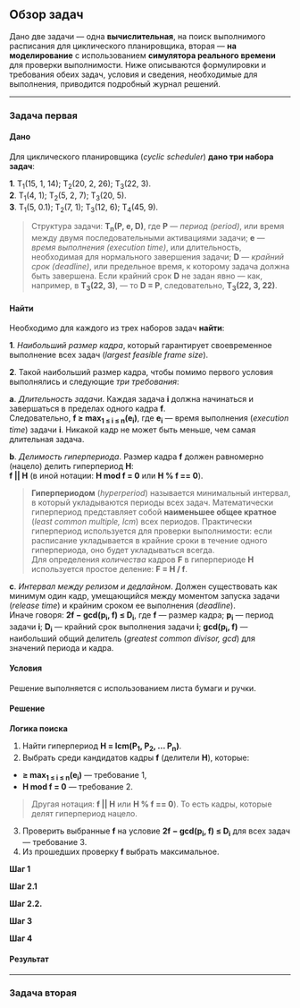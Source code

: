 ## Обзор задач

Дано две задачи — одна **вычислительная**, на поиск выполнимого расписания для циклического планировщика, вторая — **на моделирование** с использованием **симулятора реального времени** для проверки выполнимости. Ниже описываются формулировки и требования обеих задач, условия и сведения, необходимые для выполнения, приводится подробный журнал решений.

---

### Задача первая

#### Дано

Для циклического планировщика (*cyclic scheduler*) **дано три набора задач**:

**1**. T<sub>1</sub>(15, 1, 14); T<sub>2</sub>(20, 2, 26); T<sub>3</sub>(22, 3).  
**2**. T<sub>1</sub>(4, 1); T<sub>2</sub>(5, 2, 7); T<sub>3</sub>(20, 5).  
**3**. T<sub>1</sub>(5, 0.1); T<sub>2</sub>(7, 1); T<sub>3</sub>(12, 6); T<sub>4</sub>(45, 9).  

> Структура задачи: **T<sub>n</sub>(P, e, D)**, где **P** — *период (period)*, или время между двумя последовательными активациями задачи; **e** — *время выполнения (execution time)*, или длительность, необходимая для нормального завершения задачи; **D** — *крайний срок (deadline)*, или предельное время, к которому задача должна быть завершена.
> Если крайний срок **D** не задан явно — как, например, в **T<sub>3</sub>(22, 3)**, — то **D = P**, следовательно, **T<sub>3</sub>(22, 3, 22)**.

#### Найти

Необходимо для каждого из трех наборов задач **найти**:

**1**. *Наибольший размер кадра*, который гарантирует своевременное выполнение всех задач (*largest feasible frame size*).

**2**. Такой наибольший размер кадра, чтобы помимо первого условия выполнялись и следующие *три требования*:

**a**. *Длительность задачи*. Каждая задача **i** должна начинаться и завершаться в пределах одного кадра **f**.  
Следовательно, **f ≥ max<sub>1 ≤ i ≤ n</sub>(e<sub>i</sub>)**, где **e<sub>i</sub>** — время выполнения (*execution time*) задачи **i**.
Никакой кадр не может быть меньше, чем самая длительная задача.
	
**b**. *Делимость гиперпериода*. Размер кадра **f** должен равномерно (нацело) делить гиперпериод **H**:  
**f || H** (в иной нотации: **H mod f = 0** или **H % f == 0**).
	
> **Гиперпериодом** (*hyperperiod*) называется минимальный интервал, в который укладываются периоды всех задач. Математически гиперпериод представляет собой **наименьшее общее кратное** (*least common multiple, lcm*) всех периодов. Практически гиперпериод используется для проверки выполнимости: если расписание укладывается в крайние сроки в течение одного гиперпериода, оно будет укладываться всегда.  
> Для определения *количества* кадров **F** в гиперпериоде **H** используется простое деление: **F = H / f**.
	
**c**. *Интервал между релизом и дедлайном*. Должен существовать как минимум один кадр, умещающийся между моментом запуска задачи (*release time*) и крайним сроком ее выполнения (*deadline*).  
Иначе говоря: **2f − gcd(p<sub>i</sub>, f) ≤ D<sub>i</sub>**, где **f** — размер кадра; **p<sub>i</sub>** — период задачи **i**; **D<sub>i</sub>** — крайний срок выполнения задачи **i**; **gcd(p<sub>i</sub>, f)** — наибольший общий делитель (*greatest common divisor, gcd*) для значений периода и кадра.

#### Условия

Решение выполняется с использованием листа бумаги и ручки.

#### Решение

**Логика поиска**
1. Найти гиперпериод **H = lcm(P<sub>1</sub>, P<sub>2</sub>, ... P<sub>n</sub>)**.  
2. Выбрать среди кандидатов кадры **f** (делители **H**), которые:
- **≥ max<sub>1 ≤ i ≤ n</sub>(e<sub>i</sub>)** — требование 1,  
- **H mod f = 0** — требование 2.
> Другая нотация: **f || H** или **H % f == 0**). То есть кадры, которые делят гиперпериод нацело.
3. Проверить выбранные **f** на условие **2f − gcd(p<sub>i</sub>, f) ≤ D<sub>i</sub>** для всех задач — требование 3.  
4. Из прошедших проверку **f** выбрать максимальное.

**Шаг 1**

**Шаг 2.1**

**Шаг 2.2.**

**Шаг 3**

**Шаг 4**

#### Результат

---

### Задача вторая

